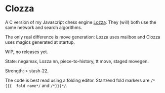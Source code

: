 # Clozza

A C version of my Javascript chess engine [Lozza](https://github.com/op12no2/lozza). They (will) both use the same network and search algorithms.

The only real difference is move generation: Lozza uses mailbox and Clozza uses magics generated at startup.

WIP, no releases yet.

State: negamax, Lozza nn, piece-to-history, tt move, staged movegen. 

Strength: > stash-22.

The code is best read using a folding editor. Start/end fold markers are ```/*{{{  fold name*/``` and ```/*}}}*/```.


